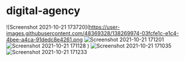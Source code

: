 # digital-agency


![Screenshot 2021-10-21 173720](https://user-images.githubusercontent.com/48369328/138269974-03fcfe1c-e1c4-4bee-a4ca-91dedc8e4261.png
![Screenshot 2021-10-21 171201](https://user-images.githubusercontent.com/48369328/138270006-2d5e3162-e298-421e-b335-24c2b2aaf019.png)
![Screenshot 2021-10-21 171128](https://user-images.githubusercontent.com/48369328/138270034-7631f61b-2559-4aab-aa9b-33f0a909c4c0.png)
)
![Screenshot 2021-10-21 171035](https://user-images.githubusercontent.com/48369328/138270044-3b7f9503-d4c8-474f-b11f-b0fc3f260aff.png)
![Screenshot 2021-10-21 171233](https://user-images.githubusercontent.com/48369328/138270091-798ac3f3-ebab-425b-a07d-9555acaee237.png)
